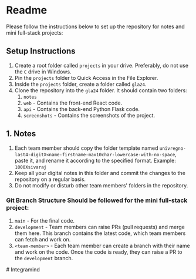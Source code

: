 # Readme

Please follow the instructions below to set up the repository for notes and mini full-stack projects:

## Setup Instructions

1. Create a root folder called `projects` in your drive. Preferably, do not use the `C` drive in Windows.
2. Pin the `projects` folder to Quick Access in the File Explorer.
3. Inside the `projects` folder, create a folder called `gla24`.
4. Clone the repository into the `gla24` folder. It should contain two folders:
   1. `notes`
   2. `web` - Contains the front-end React code.
   3. `api` - Contains the back-end Python Flask code.
   4. `screenshots` - Contains the screenshots of the project.

## 1. Notes
1. Each team member should copy the folder template named `univregno-last4-digitX<name-firstname-max10char-lowercase-with-no-space`, paste it, and rename it according to the specified format.
   Example: `1000Xsivaraj`
2. Keep all your digital notes in this folder and commit the changes to the repository on a regular basis.
3. Do not modify or disturb other team members' folders in the repository.

### Git Branch Structure Should be followed for the mini full-stack project:

1. `main` - For the final code.
2. `development` - Team members can raise PRs (pull requests) and merge them here. This branch contains the latest code, which team members can fetch and work on.
3. `<team-member>` - Each team member can create a branch with their name and work on the code. Once the code is ready, they can raise a PR to the `development` branch.

#   I n t e g r a m i n d  
 